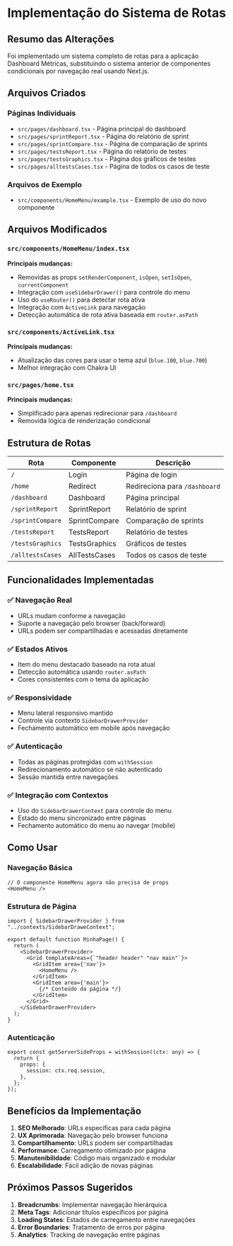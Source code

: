 # Implementação do Sistema de Rotas

## Resumo das Alterações

Foi implementado um sistema completo de rotas para a aplicação Dashboard Métricas, substituindo o sistema anterior de componentes condicionais por navegação real usando Next.js.

## Arquivos Criados

### Páginas Individuais
- `src/pages/dashboard.tsx` - Página principal do dashboard
- `src/pages/sprintReport.tsx` - Página do relatório de sprint
- `src/pages/sprintCompare.tsx` - Página de comparação de sprints
- `src/pages/testsReport.tsx` - Página do relatório de testes
- `src/pages/testsGraphics.tsx` - Página dos gráficos de testes
- `src/pages/alltestsCases.tsx` - Página de todos os casos de teste

### Arquivos de Exemplo
- `src/components/HomeMenu/example.tsx` - Exemplo de uso do novo componente

## Arquivos Modificados

### `src/components/HomeMenu/index.tsx`
**Principais mudanças:**
- Removidas as props `setRenderComponent`, `isOpen`, `setIsOpen`, `currentComponent`
- Integração com `useSidebarDrawer()` para controle do menu
- Uso do `useRouter()` para detectar rota ativa
- Integração com `ActiveLink` para navegação
- Detecção automática de rota ativa baseada em `router.asPath`

### `src/components/ActiveLink.tsx`
**Principais mudanças:**
- Atualização das cores para usar o tema azul (`blue.100`, `blue.700`)
- Melhor integração com Chakra UI

### `src/pages/home.tsx`
**Principais mudanças:**
- Simplificado para apenas redirecionar para `/dashboard`
- Removida lógica de renderização condicional

## Estrutura de Rotas

| Rota | Componente | Descrição |
|------|------------|-----------|
| `/` | Login | Página de login |
| `/home` | Redirect | Redireciona para `/dashboard` |
| `/dashboard` | Dashboard | Página principal |
| `/sprintReport` | SprintReport | Relatório de sprint |
| `/sprintCompare` | SprintCompare | Comparação de sprints |
| `/testsReport` | TestsReport | Relatório de testes |
| `/testsGraphics` | TestsGraphics | Gráficos de testes |
| `/alltestsCases` | AllTestsCases | Todos os casos de teste |

## Funcionalidades Implementadas

### ✅ Navegação Real
- URLs mudam conforme a navegação
- Suporte a navegação pelo browser (back/forward)
- URLs podem ser compartilhadas e acessadas diretamente

### ✅ Estados Ativos
- Item do menu destacado baseado na rota atual
- Detecção automática usando `router.asPath`
- Cores consistentes com o tema da aplicação

### ✅ Responsividade
- Menu lateral responsivo mantido
- Controle via contexto `SidebarDrawerProvider`
- Fechamento automático em mobile após navegação

### ✅ Autenticação
- Todas as páginas protegidas com `withSession`
- Redirecionamento automático se não autenticado
- Sessão mantida entre navegações

### ✅ Integração com Contextos
- Uso do `SidebarDrawerContext` para controle do menu
- Estado do menu sincronizado entre páginas
- Fechamento automático do menu ao navegar (mobile)

## Como Usar

### Navegação Básica
```tsx
// O componente HomeMenu agora não precisa de props
<HomeMenu />
```

### Estrutura de Página
```tsx
import { SidebarDrawerProvider } from "../contexts/SidebarDraweContext";

export default function MinhaPage() {
  return (
    <SidebarDrawerProvider>
      <Grid templateAreas={`"header header" "nav main"`}>
        <GridItem area={'nav'}>
          <HomeMenu />
        </GridItem>
        <GridItem area={'main'}>
          {/* Conteúdo da página */}
        </GridItem>
      </Grid>
    </SidebarDrawerProvider>
  );
}
```

### Autenticação
```tsx
export const getServerSideProps = withSession((ctx: any) => {
  return {
    props: {
      session: ctx.req.session,
    },
  };
});
```

## Benefícios da Implementação

1. **SEO Melhorado**: URLs específicas para cada página
2. **UX Aprimorada**: Navegação pelo browser funciona
3. **Compartilhamento**: URLs podem ser compartilhadas
4. **Performance**: Carregamento otimizado por página
5. **Manutenibilidade**: Código mais organizado e modular
6. **Escalabilidade**: Fácil adição de novas páginas

## Próximos Passos Sugeridos

1. **Breadcrumbs**: Implementar navegação hierárquica
2. **Meta Tags**: Adicionar títulos específicos por página
3. **Loading States**: Estados de carregamento entre navegações
4. **Error Boundaries**: Tratamento de erros por página
5. **Analytics**: Tracking de navegação entre páginas